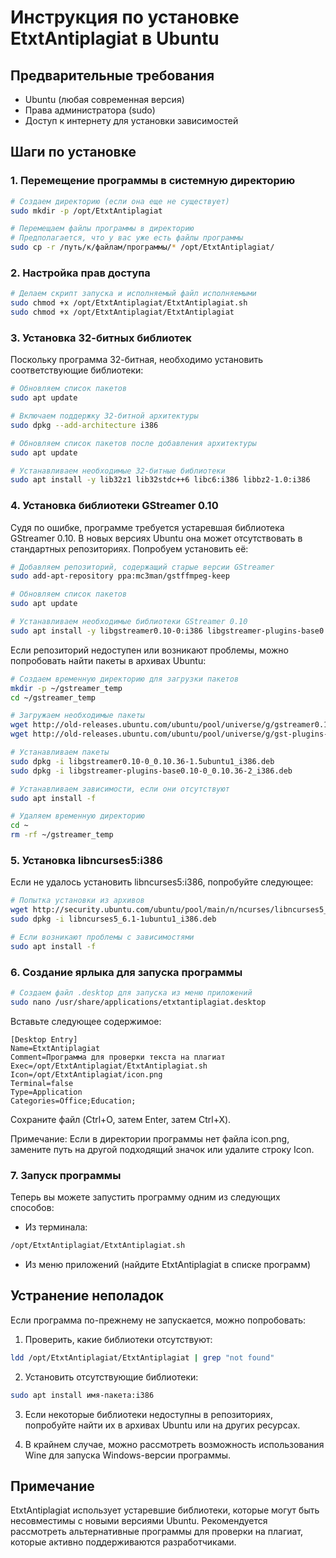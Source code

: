 # Инструкция по установке EtxtAntiplagiat в Ubuntu

## Предварительные требования
- Ubuntu (любая современная версия)
- Права администратора (sudo)
- Доступ к интернету для установки зависимостей

## Шаги по установке

### 1. Перемещение программы в системную директорию
```bash
# Создаем директорию (если она еще не существует)
sudo mkdir -p /opt/EtxtAntiplagiat

# Перемещаем файлы программы в директорию
# Предполагается, что у вас уже есть файлы программы
sudo cp -r /путь/к/файлам/программы/* /opt/EtxtAntiplagiat/
```

### 2. Настройка прав доступа
```bash
# Делаем скрипт запуска и исполняемый файл исполняемыми
sudo chmod +x /opt/EtxtAntiplagiat/EtxtAntiplagiat.sh
sudo chmod +x /opt/EtxtAntiplagiat/EtxtAntiplagiat
```

### 3. Установка 32-битных библиотек
Поскольку программа 32-битная, необходимо установить соответствующие библиотеки:

```bash
# Обновляем список пакетов
sudo apt update

# Включаем поддержку 32-битной архитектуры
sudo dpkg --add-architecture i386

# Обновляем список пакетов после добавления архитектуры
sudo apt update

# Устанавливаем необходимые 32-битные библиотеки
sudo apt install -y lib32z1 lib32stdc++6 libc6:i386 libbz2-1.0:i386
```

### 4. Установка библиотеки GStreamer 0.10
Судя по ошибке, программе требуется устаревшая библиотека GStreamer 0.10. В новых версиях Ubuntu она может отсутствовать в стандартных репозиториях. Попробуем установить её:

```bash
# Добавляем репозиторий, содержащий старые версии GStreamer
sudo add-apt-repository ppa:mc3man/gstffmpeg-keep

# Обновляем список пакетов
sudo apt update

# Устанавливаем необходимые библиотеки GStreamer 0.10
sudo apt install -y libgstreamer0.10-0:i386 libgstreamer-plugins-base0.10-0:i386
```

Если репозиторий недоступен или возникают проблемы, можно попробовать найти пакеты в архивах Ubuntu:

```bash
# Создаем временную директорию для загрузки пакетов
mkdir -p ~/gstreamer_temp
cd ~/gstreamer_temp

# Загружаем необходимые пакеты
wget http://old-releases.ubuntu.com/ubuntu/pool/universe/g/gstreamer0.10/libgstreamer0.10-0_0.10.36-1.5ubuntu1_i386.deb
wget http://old-releases.ubuntu.com/ubuntu/pool/universe/g/gst-plugins-base0.10/libgstreamer-plugins-base0.10-0_0.10.36-2_i386.deb

# Устанавливаем пакеты
sudo dpkg -i libgstreamer0.10-0_0.10.36-1.5ubuntu1_i386.deb
sudo dpkg -i libgstreamer-plugins-base0.10-0_0.10.36-2_i386.deb

# Устанавливаем зависимости, если они отсутствуют
sudo apt install -f

# Удаляем временную директорию
cd ~
rm -rf ~/gstreamer_temp
```

### 5. Установка libncurses5:i386
Если не удалось установить libncurses5:i386, попробуйте следующее:

```bash
# Попытка установки из архивов
wget http://security.ubuntu.com/ubuntu/pool/main/n/ncurses/libncurses5_6.1-1ubuntu1_i386.deb
sudo dpkg -i libncurses5_6.1-1ubuntu1_i386.deb

# Если возникают проблемы с зависимостями
sudo apt install -f
```

### 6. Создание ярлыка для запуска программы
```bash
# Создаем файл .desktop для запуска из меню приложений
sudo nano /usr/share/applications/etxtantiplagiat.desktop
```

Вставьте следующее содержимое:
```
[Desktop Entry]
Name=EtxtAntiplagiat
Comment=Программа для проверки текста на плагиат
Exec=/opt/EtxtAntiplagiat/EtxtAntiplagiat.sh
Icon=/opt/EtxtAntiplagiat/icon.png
Terminal=false
Type=Application
Categories=Office;Education;
```

Сохраните файл (Ctrl+O, затем Enter, затем Ctrl+X).

Примечание: Если в директории программы нет файла icon.png, замените путь на другой подходящий значок или удалите строку Icon.

### 7. Запуск программы
Теперь вы можете запустить программу одним из следующих способов:

- Из терминала:
```bash
/opt/EtxtAntiplagiat/EtxtAntiplagiat.sh
```

- Из меню приложений (найдите EtxtAntiplagiat в списке программ)

## Устранение неполадок

Если программа по-прежнему не запускается, можно попробовать:

1. Проверить, какие библиотеки отсутствуют:
```bash
ldd /opt/EtxtAntiplagiat/EtxtAntiplagiat | grep "not found"
```

2. Установить отсутствующие библиотеки:
```bash
sudo apt install имя-пакета:i386
```

3. Если некоторые библиотеки недоступны в репозиториях, попробуйте найти их в архивах Ubuntu или на других ресурсах.

4. В крайнем случае, можно рассмотреть возможность использования Wine для запуска Windows-версии программы.

## Примечание
EtxtAntiplagiat использует устаревшие библиотеки, которые могут быть несовместимы с новыми версиями Ubuntu. Рекомендуется рассмотреть альтернативные программы для проверки на плагиат, которые активно поддерживаются разработчиками.